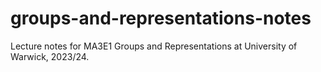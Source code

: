 # groups-and-representations-notes
Lecture notes for MA3E1 Groups and Representations at University of Warwick, 2023/24. 
